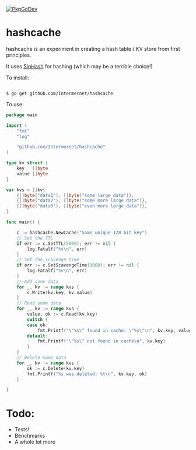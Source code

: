 [![PkgGoDev](https://pkg.go.dev/badge/Intermernet/hashcache)](https://pkg.go.dev/Intermernet/hashcache)

# hashcache

hashcache is an experiment in creating a hash table / KV store from first principles.

It uses [SipHash](https://131002.net/siphash/) for hashing (which may be a terrible choice!)

To install:

```console

$ go get github.com/Intermernet/hashcache
```

To use:

```go
package main

import (
	"fmt"
	"log"

	"github.com/Intermernet/hashcache"
)

type kv struct {
	key   []byte
	value []byte
}

var kvs = []kv{
	{[]byte("data1"), []byte("some large data")},
	{[]byte("data2"), []byte("some more large data")},
	{[]byte("data3"), []byte("even more large data")},
}

func main() {

	c := hashcache.NewCache("Some unique 128 bit key")
	// Set the TTL
	if err := c.SetTTL(5000); err != nil {
		log.Fatalf("%v\n", err)
	}
	// Set the scavenge time
	if err := c.SetScavengeTime(1000); err != nil {
		log.Fatalf("%v\n", err)
	}
	// Add some data
	for _, kv := range kvs {
		c.Write(kv.key, kv.value)
	}
	// Read some data
	for _, kv := range kvs {
		value, ok := c.Read(kv.key)
		switch {
		case ok:
			fmt.Printf("\"%s\" found in cache: \"%s\"\n", kv.key, value)
		default:
			fmt.Printf("\"%s\" not found in cache\n", kv.key)
		}
	}
	// Delete some data
	for _, kv := range kvs {
		ok := c.Delete(kv.key)
		fmt.Printf("%s was deleted: %t\n", kv.key, ok)
	}

}
```

# Todo:

- Tests!
- Benchmarks
- A whole lot more